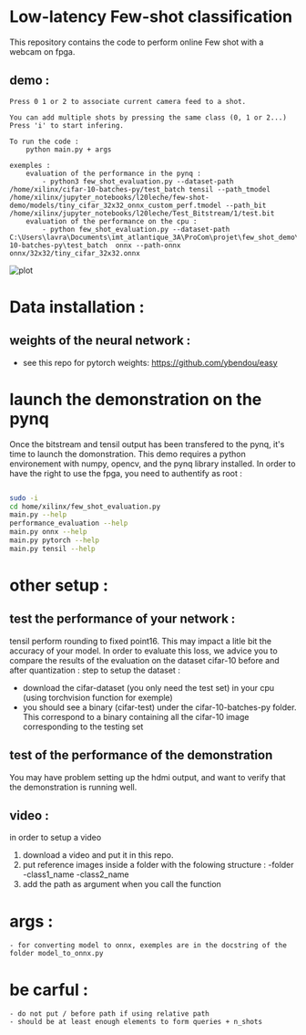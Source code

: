 # Low-latency Few-shot classification 

This repository contains the code to perform online Few shot with a webcam on fpga.


## demo : 

    Press 0 1 or 2 to associate current camera feed to a shot.

    You can add multiple shots by pressing the same class (0, 1 or 2...)
    Press 'i' to start infering.

    To run the code :
        python main.py + args

    exemples :
        evaluation of the performance in the pynq : 
            - python3 few_shot_evaluation.py --dataset-path /home/xilinx/cifar-10-batches-py/test_batch tensil --path_tmodel /home/xilinx/jupyter_notebooks/l20leche/few-shot-demo/models/tiny_cifar_32x32_onnx_custom_perf.tmodel --path_bit /home/xilinx/jupyter_notebooks/l20leche/Test_Bitstream/1/test.bit
        evaluation of the performance on the cpu :
            - python few_shot_evaluation.py --dataset-path C:\Users\lavra\Documents\imt_atlantique_3A\ProCom\projet\few_shot_demo\data\cifar-10-batches-py\test_batch  onnx --path-onnx onnx/32x32/tiny_cifar_32x32.onnx

![plot](./static/demo_webcam.png)

# Data installation :
## weights of the neural network : 
- see this repo for pytorch weights: 
    https://github.com/ybendou/easy

# launch the demonstration on the pynq
Once the bitstream and tensil output has been transfered to the pynq, it's time to launch the domonstration. This demo requires a python environement with numpy, opencv, and the pynq library installed. In order to have the 
right to use the fpga, you need to authentify as root :
```Bash

sudo -i 
cd home/xilinx/few_shot_evaluation.py
main.py --help
performance_evaluation --help
main.py onnx --help
main.py pytorch --help
main.py tensil --help

```


# other setup :

## test the performance of your network :
tensil perform rounding to fixed point16. This may impact a litle bit the accuracy of your model. In order to evaluate this loss, we advice you to compare the results of the evaluation on the dataset cifar-10 before and after quantization :
step to setup the dataset : 
- download the cifar-dataset (you only need the test set) in your cpu (using torchvision function for exemple)
- you should see a binary (cifar-test) under the cifar-10-batches-py folder. This correspond to a binary containing all the cifar-10 image
corresponding to the  testing set

## test of the performance of the demonstration

You may have problem setting up the hdmi output, and want to verify that the demonstration is running  well. 
## video : 
in order to setup a video
1. download a video and put it in this repo. 
2. put reference images inside a folder with the folowing structure :
    -folder
        -class1_name
        -class2_name
3. add the path as argument when you call the function

# args : 
    - for converting model to onnx, exemples are in the docstring of the folder model_to_onnx.py
# be carful : 
    - do not put / before path if using relative path
    - should be at least enough elements to form queries + n_shots